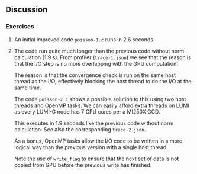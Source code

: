 ## Discussion

### Exercises

1. An initial improved code `poisson-1.c` runs in 2.6 seconds.

2. The code run quite much longer than the previous code without norm calculation (1.9 s).
   From profiler (`trace-1.json`) we see that the reason is that the I/O step is no more overlapping
   with the GPU computation!

   The reason is that the convergence check is run on the same host thread as the I/O,
   effectively blocking the host thread to do the I/O at the same time.

   The code `poisson-2.c` shows a possible solution to this using two host threads
   and OpenMP tasks. We can easily afford extra threads on LUMI as every LUMI-G node
   has 7 CPU cores per a MI250X GCD.

   This executes in 1.9 seconds like the previous code without norm calculation.
   See also the corresponding `trace-2.json`.

   As a bonus, OpenMP tasks allow the I/O code to be written in a more logical way than
   the previous version with a single host thread.

   Note the use of `write_flag` to ensure that the next set of data is not copied from
   GPU before the previous write has finished.
